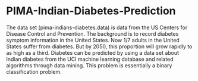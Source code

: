 # PIMA-Indian-Diabetes-Prediction

The data set (pima-indians-diabetes.data) is data from the US Centers for Disease Control and Prevention. The background is to record diabetes symptom information in the United States. Now 1/7 adults in the United States suffer from diabetes. But by 2050, this proportion will grow rapidly to as high as a third. Diabetes can be predicted by using a data set about Indian diabetes from the UCI machine learning database and related algorithms through data mining. This problem is essentially a binary classification problem.
